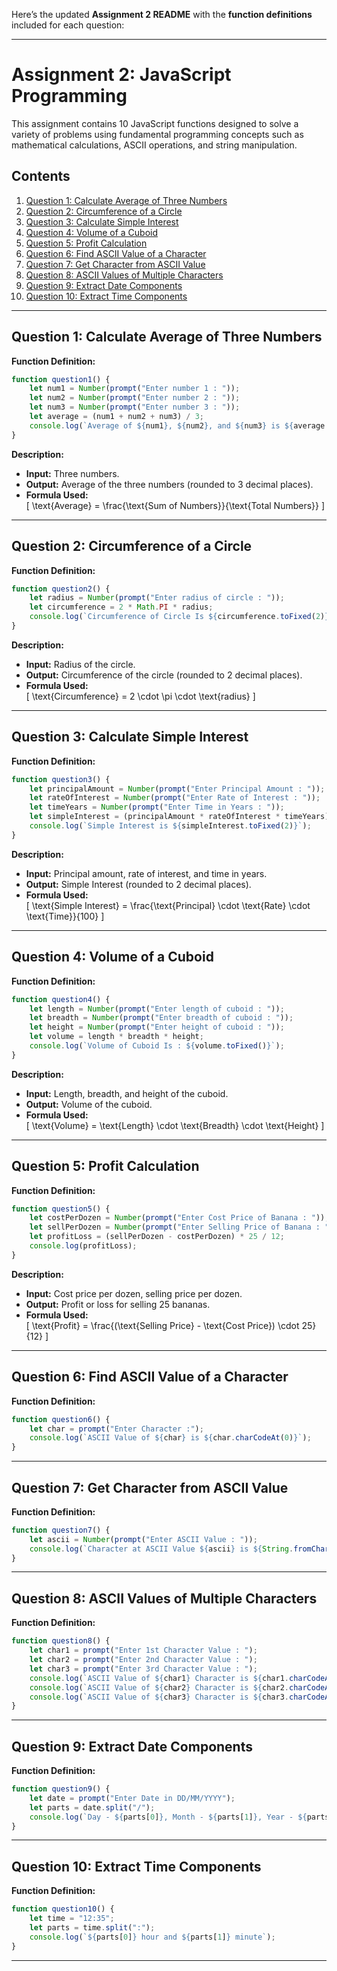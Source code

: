 Here’s the updated **Assignment 2 README** with the **function definitions** included for each question:

---

# **Assignment 2: JavaScript Programming**

This assignment contains 10 JavaScript functions designed to solve a variety of problems using fundamental programming concepts such as mathematical calculations, ASCII operations, and string manipulation.

## **Contents**

1. [Question 1: Calculate Average of Three Numbers](#question-1-calculate-average-of-three-numbers)  
2. [Question 2: Circumference of a Circle](#question-2-circumference-of-a-circle)  
3. [Question 3: Calculate Simple Interest](#question-3-calculate-simple-interest)  
4. [Question 4: Volume of a Cuboid](#question-4-volume-of-a-cuboid)  
5. [Question 5: Profit Calculation](#question-5-profit-calculation)  
6. [Question 6: Find ASCII Value of a Character](#question-6-find-ascii-value-of-a-character)  
7. [Question 7: Get Character from ASCII Value](#question-7-get-character-from-ascii-value)  
8. [Question 8: ASCII Values of Multiple Characters](#question-8-ascii-values-of-multiple-characters)  
9. [Question 9: Extract Date Components](#question-9-extract-date-components)  
10. [Question 10: Extract Time Components](#question-10-extract-time-components)

---

## **Question 1: Calculate Average of Three Numbers**  
**Function Definition:**  
```javascript
function question1() {
    let num1 = Number(prompt("Enter number 1 : "));
    let num2 = Number(prompt("Enter number 2 : "));
    let num3 = Number(prompt("Enter number 3 : "));
    let average = (num1 + num2 + num3) / 3;
    console.log(`Average of ${num1}, ${num2}, and ${num3} is ${average.toFixed(3)}`);
}
```  
**Description:**  
- **Input:** Three numbers.  
- **Output:** Average of the three numbers (rounded to 3 decimal places).  
- **Formula Used:**  
  \[
  \text{Average} = \frac{\text{Sum of Numbers}}{\text{Total Numbers}}
  \]

---

## **Question 2: Circumference of a Circle**  
**Function Definition:**  
```javascript
function question2() {
    let radius = Number(prompt("Enter radius of circle : "));
    let circumference = 2 * Math.PI * radius;
    console.log(`Circumference of Circle Is ${circumference.toFixed(2)}`);
}
```  
**Description:**  
- **Input:** Radius of the circle.  
- **Output:** Circumference of the circle (rounded to 2 decimal places).  
- **Formula Used:**  
  \[
  \text{Circumference} = 2 \cdot \pi \cdot \text{radius}
  \]

---

## **Question 3: Calculate Simple Interest**  
**Function Definition:**  
```javascript
function question3() {
    let principalAmount = Number(prompt("Enter Principal Amount : "));
    let rateOfInterest = Number(prompt("Enter Rate of Interest : "));
    let timeYears = Number(prompt("Enter Time in Years : "));
    let simpleInterest = (principalAmount * rateOfInterest * timeYears) / 100;
    console.log(`Simple Interest is ${simpleInterest.toFixed(2)}`);
}
```  
**Description:**  
- **Input:** Principal amount, rate of interest, and time in years.  
- **Output:** Simple Interest (rounded to 2 decimal places).  
- **Formula Used:**  
  \[
  \text{Simple Interest} = \frac{\text{Principal} \cdot \text{Rate} \cdot \text{Time}}{100}
  \]

---

## **Question 4: Volume of a Cuboid**  
**Function Definition:**  
```javascript
function question4() {
    let length = Number(prompt("Enter length of cuboid : "));
    let breadth = Number(prompt("Enter breadth of cuboid : "));
    let height = Number(prompt("Enter height of cuboid : "));
    let volume = length * breadth * height;
    console.log(`Volume of Cuboid Is : ${volume.toFixed()}`);
}
```  
**Description:**  
- **Input:** Length, breadth, and height of the cuboid.  
- **Output:** Volume of the cuboid.  
- **Formula Used:**  
  \[
  \text{Volume} = \text{Length} \cdot \text{Breadth} \cdot \text{Height}
  \]

---

## **Question 5: Profit Calculation**  
**Function Definition:**  
```javascript
function question5() {
    let costPerDozen = Number(prompt("Enter Cost Price of Banana : "));
    let sellPerDozen = Number(prompt("Enter Selling Price of Banana : "));
    let profitLoss = (sellPerDozen - costPerDozen) * 25 / 12;
    console.log(profitLoss);
}
```  
**Description:**  
- **Input:** Cost price per dozen, selling price per dozen.  
- **Output:** Profit or loss for selling 25 bananas.  
- **Formula Used:**  
  \[
  \text{Profit} = \frac{(\text{Selling Price} - \text{Cost Price}) \cdot 25}{12}
  \]

---

## **Question 6: Find ASCII Value of a Character**  
**Function Definition:**  
```javascript
function question6() {
    let char = prompt("Enter Character :");
    console.log(`ASCII Value of ${char} is ${char.charCodeAt(0)}`);
}
```  

---

## **Question 7: Get Character from ASCII Value**  
**Function Definition:**  
```javascript
function question7() {
    let ascii = Number(prompt("Enter ASCII Value : "));
    console.log(`Character at ASCII Value ${ascii} is ${String.fromCharCode(ascii)}`);
}
```  

---

## **Question 8: ASCII Values of Multiple Characters**  
**Function Definition:**  
```javascript
function question8() {
    let char1 = prompt("Enter 1st Character Value : ");
    let char2 = prompt("Enter 2nd Character Value : ");
    let char3 = prompt("Enter 3rd Character Value : ");
    console.log(`ASCII Value of ${char1} Character is ${char1.charCodeAt(0)}`);
    console.log(`ASCII Value of ${char2} Character is ${char2.charCodeAt(0)}`);
    console.log(`ASCII Value of ${char3} Character is ${char3.charCodeAt(0)}`);
}
```  

---

## **Question 9: Extract Date Components**  
**Function Definition:**  
```javascript
function question9() {
    let date = prompt("Enter Date in DD/MM/YYYY");
    let parts = date.split("/");
    console.log(`Day - ${parts[0]}, Month - ${parts[1]}, Year - ${parts[2]}`);
}
```  

---

## **Question 10: Extract Time Components**  
**Function Definition:**  
```javascript
function question10() {
    let time = "12:35";
    let parts = time.split(":");
    console.log(`${parts[0]} hour and ${parts[1]} minute`);
}
```

---
